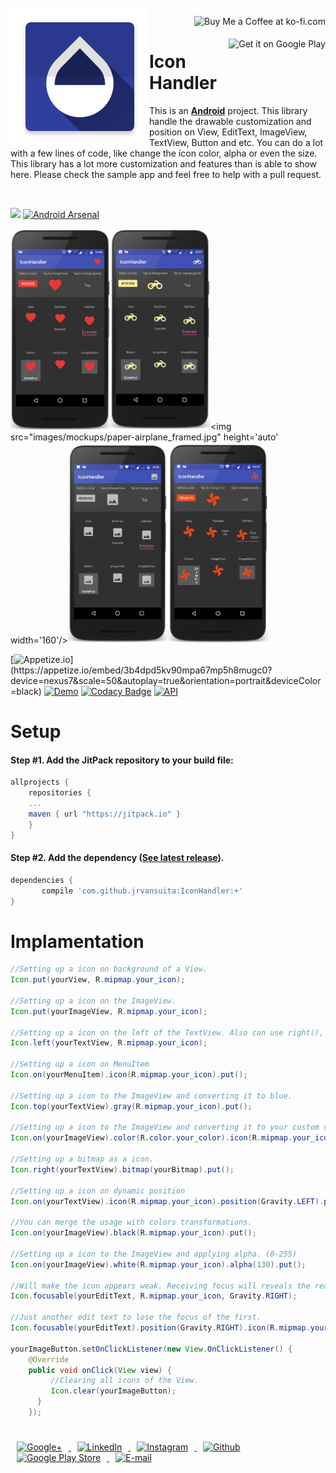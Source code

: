 
 <!-- Library Logo -->
 <img src="app/src/main/res/mipmap-xxhdpi/ic_launcher.png?raw=true" align="left" width='220' hspace="1" vspace="1">

 <!-- Buy me a cup of coffe -->
 <a href='https://ko-fi.com/A406JCM' style='margin:13px;' target='_blank' align="right"><img align="right" height='36' src='https://az743702.vo.msecnd.net/cdn/kofi4.png?v=f' alt='Buy Me a Coffee at ko-fi.com' /></a>
 <a href='https://play.google.com/store/apps/details?id=com.vansuita.iconhandler.sample&pcampaignid=MKT-Other-global-all-co-prtnr-py-PartBadge-Mar2515-1' target='_blank' align="right"><img align="right" height='36' src='https://s20.postimg.org/muzx3w4jh/google_play_badge.png' alt='Get it on Google Play' /></a>

# Icon Handler


 This is an [**Android**](https://developer.android.com) project. This library handle the drawable customization and position on View, EditText, ImageView, TextView, Button and etc. You can do a lot with a few lines of code, like change the icon color, alpha or even the size. This library has a lot more customization and features than is able to show here. Please check the sample app and feel free to help with a pull request.

<br/>

[![](https://jitpack.io/v/jrvansuita/IconHandler.svg)](https://jitpack.io/#jrvansuita/IconHandler)
[![Android Arsenal](https://img.shields.io/badge/Android%20Arsenal-IconHandler-green.svg?style=true)](https://android-arsenal.com/details/1/4525)

 <img src="images/mockups/heart_framed.jpg" height='auto' width='160'/><img src="images/mockups/motorcycle_framed.jpg" height='auto' width='160'/><img src="images/mockups/paper-airplane_framed.jpg" height='auto' width='160'/><img src="images/mockups/picture_framed.jpg" height='auto' width='160'/><img src="images/mockups/vane_framed.jpg" height='auto' width='160'/>

 [![Appetize.io](https://img.shields.io/badge/Apptize.io-Run%20Now-brightgreen.svg?)](https://appetize.io/embed/3b4dpd5kv90mpa67mp5h8mugc0?device=nexus7&scale=50&autoplay=true&orientation=portrait&deviceColor=black) [![Demo](https://img.shields.io/badge/Demo-Download-blue.svg)](http://apk-dl.com/dl/com.vansuita.iconhandler.sample)
  [![Codacy Badge](https://api.codacy.com/project/badge/Grade/118bb89e3bed43e2b462201654224a60)](https://www.codacy.com/app/jrvansuita/IconHandler?utm_source=github.com&amp;utm_medium=referral&amp;utm_content=jrvansuita/IconHandler&amp;utm_campaign=Badge_Grade)
  <a target="_blank" href="https://developer.android.com/reference/android/os/Build.VERSION_CODES.html#GINGERBREAD"><img src="https://img.shields.io/badge/API-9%2B-blue.svg?style=flat" alt="API" /></a>


# Setup

#### Step #1. Add the JitPack repository to your build file:

```gradle
allprojects {
    repositories {
	...
	maven { url "https://jitpack.io" }
    }
}
```

#### Step #2. Add the dependency ([See latest release](https://jitpack.io/#jrvansuita/IconHandler)).

```groovy
dependencies {
       compile 'com.github.jrvansuita:IconHandler:+'
}
```

# Implamentation
```java
//Setting up a icon on background of a View.
Icon.put(yourView, R.mipmap.your_icon);

//Setting up a icon on the ImageView.
Icon.put(yourImageView, R.mipmap.your_icon);

//Setting up a icon on the left of the TextView. Also can use right(), top() and bottom() methods.
Icon.left(yourTextView, R.mipmap.your_icon);

//Setting up a icon on MenuItem
Icon.on(yourMenuItem).icon(R.mipmap.your_icon).put();

//Setting up a icon to the ImageView and converting it to blue.
Icon.top(yourTextView).gray(R.mipmap.your_icon).put();

//Setting up a icon to the ImageView and converting it to your custom color.
Icon.on(yourImageView).color(R.color.your_color).icon(R.mipmap.your_icon).put();

//Setting up a bitmap as a icon.
Icon.right(yourTextView).bitmap(yourBitmap).put();

//Setting up a icon on dynamic position
Icon.on(yourTextView).icon(R.mipmap.your_icon).position(Gravity.LEFT).put();

//You can merge the usage with colors transformations.
Icon.on(yourImageView).black(R.mipmap.your_icon).put();

//Setting up a icon to the ImageView and applying alpha. (0-255)
Icon.on(yourImageView).white(R.mipmap.your_icon).alpha(130).put();

//Will make the icon appears weak. Receiving focus will reveals the real color of icon.
Icon.focusable(yourEditText, R.mipmap.your_icon, Gravity.RIGHT);

//Just another edit text to lose the focus of the first.
Icon.focusable(yourEditText).position(Gravity.RIGHT).icon(R.mipmap.your_icon).put();

yourImageButton.setOnClickListener(new View.OnClickListener() {
    @Override
    public void onClick(View view) {
         //Clearing all icons of the View.
         Icon.clear(yourImageButton);
      }
    });
```

#
<a href="https://plus.google.com/+JuniorVansuita" target="_blank">
  <img src="https://s20.postimg.org/59xees8vt/google_plus.png" alt="Google+" witdh="44" height="44" hspace="10">
</a>
<a href="https://www.linkedin.com/in/arleu-cezar-vansuita-júnior-83769271" target="_blank">
  <img src="https://s20.postimg.org/vxoeax4ah/linkedin.png" alt="LinkedIn" witdh="44" height="44" hspace="10">
</a>
<a href="https://www.instagram.com/jnrvans/" target="_blank">
  <img src="https://s20.postimg.org/lyyuap5h5/instagram.png" alt="Instagram" witdh="44" height="44" hspace="10">
</a>
<a href="https://github.com/jrvansuita" target="_blank">
  <img src="https://s20.postimg.org/jf37glhx5/github.png" alt="Github" witdh="44" height="44" hspace="10">
</a>
<a href="https://play.google.com/store/apps/dev?id=8002078663318221363" target="_blank">
  <img src="https://s20.postimg.org/5iuz4plo9/android.png" alt="Google Play Store" witdh="44" height="44" hspace="10">
</a>
<a href="mailto:vansuita.jr@gmail.com" target="_blank" >
  <img src="https://s20.postimg.org/slli3vn5l/email.png" alt="E-mail" witdh="44" height="44" hspace="10">
</a>
